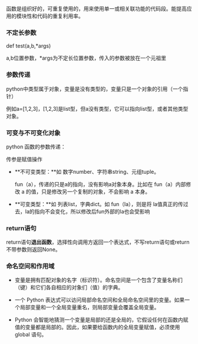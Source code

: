函数是组织好的，可重复使用的，用来使用单一或相关联功能的代码段。能提高应用的模块性和代码的重复利用率。



### 不定长参数

def test(a,b,*args)

a,b位置参数，*args为不定长位置参数，传入的参数被放在一个元祖里

### 参数传递

python中类型属于对象，变量是没有类型的，变量只是一个对象的引用（一个指针）

例如a=[1,2,3]，[1,2,3]是list型，但a没有类型，它可以指向list型，或者其他类型对象。

### 可变与不可变化对象

python 函数的参数传递：

传参是赋值操作

- **不可变类型：**如 数字number、字符串string、元组tuple。

  fun（a），传递的只是a的指向，没有影响a对象本身。比如在 fun（a）内部修改 a 的值，只是修改另一个复制的对象，不会影响 a 本身。

- **可变类型：**如 列表list，字典dict。如 fun（la），则是将 la值真正的传过去，la的指向不会变化，所以修改后fun外部的la也会受影响

### return语句

return语句**退出函数**，选择性向调用方返回一个表达式，不写return语句或return不带参数则返回None。



### 命名空间和作用域

- 变量是拥有匹配对象的名字（标识符）。命名空间是一个包含了变量名称们（键）和它们各自相应的对象们（值）的字典。

- 一个 Python 表达式可以访问局部命名空间和全局命名空间里的变量。如果一个局部变量和一个全局变量重名，则局部变量会覆盖全局变量。

- Python 会智能地猜测一个变量是局部的还是全局的，它假设任何在函数内赋值的变量都是局部的。因此，如果要给函数内的全局变量赋值，必须使用 global 语句。
